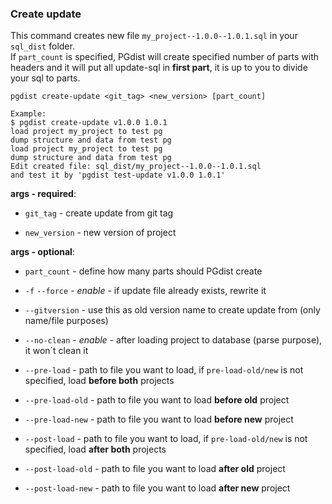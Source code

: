 ### Create update

This command creates new file `my_project--1.0.0--1.0.1.sql` in your `sql_dist` folder.  
If `part_count` is specified, PGdist will create specified number of parts with headers and it will put all update-sql in **first part**, it is up to you to divide your sql to parts.  

```
pgdist create-update <git_tag> <new_version> [part_count]

Example:
$ pgdist create-update v1.0.0 1.0.1
load project my_project to test pg
dump structure and data from test pg
load project my_project to test pg
dump structure and data from test pg
Edit created file: sql_dist/my_project--1.0.0--1.0.1.sql
and test it by 'pgdist test-update v1.0.0 1.0.1'
```

**args - required**:

- `git_tag` - create update from git tag

- `new_version` - new version of project

**args - optional**:

- `part_count` - define how many parts should PGdist create

- `-f` `--force` - *enable* - if update file already exists, rewrite it

- `--gitversion` - use this as old version name to create update from (only name/file purposes)

- `--no-clean` - *enable* - after loading project to database (parse purpose), it won´t clean it

- `--pre-load` - path to file you want to load, if `pre-load-old/new` is not specified, load **before both** projects

- `--pre-load-old` - path to file you want to load **before old** project

- `--pre-load-new` - path to file you want to load **before new** project

- `--post-load` - path to file you want to load, if `pre-load-old/new` is not specified, load **after both** projects

- `--post-load-old` - path to file you want to load **after old** project

- `--post-load-new` - path to file you want to load **after new** project
